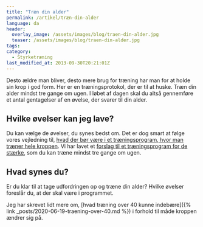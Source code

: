 ```yaml
---
title: "Træn din alder"
permalink: /artikel/træn-din-alder
language: da
header:
  overlay_image: /assets/images/blog/traen-din-alder.jpg
  teaser: /assets/images/blog/traen-din-alder.jpg
tags:
category:
  - Styrketræning
last_modified_at: 2013-09-30T20:21:01Z
---
```


Desto ældre man bliver, desto mere brug for træning har man for at holde sin krop i god form. Her er en træningsprotokol, der er til at huske. Træn din alder mindst tre gange om ugen. I løbet af dagen skal du altså gennemføre et antal gentagelser af en øvelse, der svarer til din alder.

## Hvilke øvelser kan jeg lave?

Du kan vælge de øvelser, du synes bedst om. Det er dog smart at følge vores vejledning til, [hvad der bør være i et træningsprogram, hvor man træner hele kroppen](/artikel/hvordan-opbygger-jeg-et-helkropsprogram). Vi har lavet et [forslag til et træningsprogram for de stærke](/program/tr%C3%A6n-din-alder), som du kan træne mindst tre gange om ugen.

## Hvad synes du?

Er du klar til at tage udfordringen op og træne din alder? Hvilke øvelser foreslår du, at der skal være i programmet.

Jeg har skrevet lidt mere om, [hvad træning over 40 kunne indebære]({% link _posts/2020-06-19-traening-over-40.md %}) i forhold til måde kroppen ændrer sig på.
